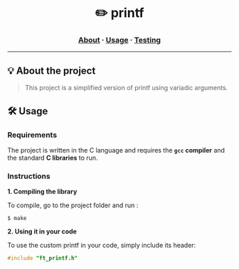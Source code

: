 <h1 align="center">
	✏️ printf
</h1>

<h3 align="center">
	<a href="#%EF%B8%8F-about">About</a>
	<span> · </span>
	<a href="#%EF%B8%8F-usage">Usage</a>
	<span> · </span>
	<a href="#-testing">Testing</a>
</h3>

---

## 💡 About the project

> This project is a simplified version of printf using variadic arguments.

## 🛠️ Usage

### Requirements

The project is written in the C language and requires the **`gcc` compiler** and the standard **C libraries** to run.

### Instructions

**1. Compiling the library**

To compile, go to the project folder and run :

```shell
$ make
```

**2. Using it in your code**

To use the custom printf in your code, simply include its header:

```C
#include "ft_printf.h"
```

